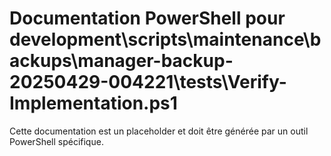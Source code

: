# Documentation PowerShell pour development\scripts\maintenance\backups\manager-backup-20250429-004221\tests\Verify-Implementation.ps1

Cette documentation est un placeholder et doit être générée par un outil PowerShell spécifique.
